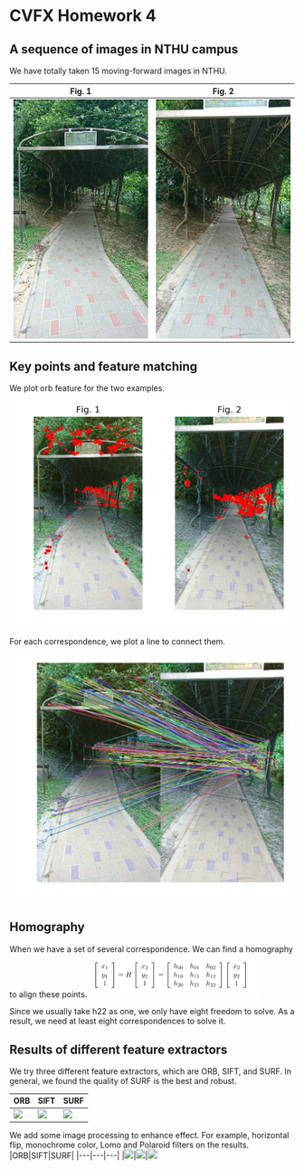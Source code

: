 # CVFX Homework 4

## A sequence of images in NTHU campus
We have totally taken 15 moving-forward images in NTHU.

|Fig. 1|Fig. 2|
|-----------|------------|
|<img src='src/DSC01.JPG' width="300">|<img src='src/DSC02.JPG' width="300">|

## Key points and feature matching
We plot orb feature for the two examples.

<img src='src/feat.png' width="600">

For each correspondence, we plot a line to connect them.

<img src='src/match.png' width="600">

## Homography
When we have a set of several correspondence. We can find a homography to align these points.
<img src='src/homography.png' width="300">

Since we usually take h22 as one, we only have eight freedom to solve. As a result, we need at least eight correspondences to solve it.

## Results of different feature extractors
We try three different feature extractors, which are ORB, SIFT, and SURF. In general, we found the quality of SURF is the best and robust.

|ORB|SIFT|SURF|
|---|---|---|
|<img src='src/hw4-new/orb.gif' width="300">|<img src='src/hw4-new/sift.gif' width="300">|<img src='src/hw4-new/surf.gif' width="300">

We add some image processing to enhance effect. For example, horizontal flip, monochrome color, Lomo and Polaroid filters on the results.
|ORB|SIFT|SURF|
|---|---|---|
|<img src='src/hw4-new/orb.gif' width="300">|<img src='src/hw4-new/sift.gif' width="300">|<img src='src/hw4-new/surf.gif' width="300">
